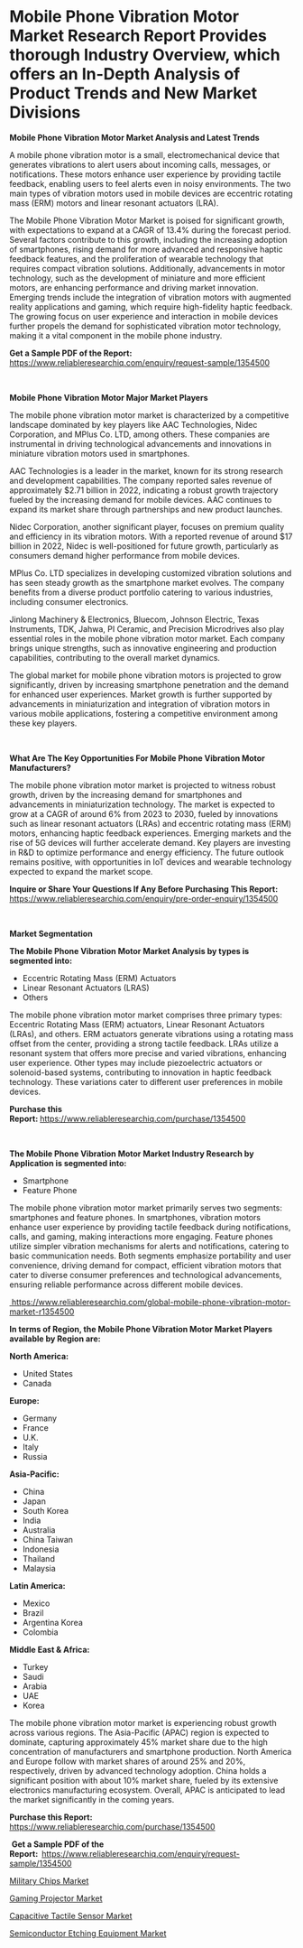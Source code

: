 <p><h1>Mobile Phone Vibration Motor Market Research Report Provides thorough Industry Overview, which offers an In-Depth Analysis of Product Trends and New Market Divisions</h1></p><p><strong>Mobile Phone Vibration Motor Market Analysis and Latest Trends</strong></p>
<p><p>A mobile phone vibration motor is a small, electromechanical device that generates vibrations to alert users about incoming calls, messages, or notifications. These motors enhance user experience by providing tactile feedback, enabling users to feel alerts even in noisy environments. The two main types of vibration motors used in mobile devices are eccentric rotating mass (ERM) motors and linear resonant actuators (LRA).</p><p>The Mobile Phone Vibration Motor Market is poised for significant growth, with expectations to expand at a CAGR of 13.4% during the forecast period. Several factors contribute to this growth, including the increasing adoption of smartphones, rising demand for more advanced and responsive haptic feedback features, and the proliferation of wearable technology that requires compact vibration solutions. Additionally, advancements in motor technology, such as the development of miniature and more efficient motors, are enhancing performance and driving market innovation. Emerging trends include the integration of vibration motors with augmented reality applications and gaming, which require high-fidelity haptic feedback. The growing focus on user experience and interaction in mobile devices further propels the demand for sophisticated vibration motor technology, making it a vital component in the mobile phone industry.</p></p>
<p><strong>Get a Sample PDF of the Report:&nbsp;</strong> <a href="https://www.reliableresearchiq.com/enquiry/request-sample/1354500?utm_campaign=1837&utm_medium=2&utm_source=Github&utm_content=ia&utm_term=11022025&utm_id=mobile-phone-vibration-motor">https://www.reliableresearchiq.com/enquiry/request-sample/1354500</a></p>
<p>&nbsp;</p>
<p><strong>Mobile Phone Vibration Motor Major Market Players</strong></p>
<p><p>The mobile phone vibration motor market is characterized by a competitive landscape dominated by key players like AAC Technologies, Nidec Corporation, and MPlus Co. LTD, among others. These companies are instrumental in driving technological advancements and innovations in miniature vibration motors used in smartphones.</p><p>AAC Technologies is a leader in the market, known for its strong research and development capabilities. The company reported sales revenue of approximately $2.71 billion in 2022, indicating a robust growth trajectory fueled by the increasing demand for mobile devices. AAC continues to expand its market share through partnerships and new product launches.</p><p>Nidec Corporation, another significant player, focuses on premium quality and efficiency in its vibration motors. With a reported revenue of around $17 billion in 2022, Nidec is well-positioned for future growth, particularly as consumers demand higher performance from mobile devices.</p><p>MPlus Co. LTD specializes in developing customized vibration solutions and has seen steady growth as the smartphone market evolves. The company benefits from a diverse product portfolio catering to various industries, including consumer electronics.</p><p>Jinlong Machinery & Electronics, Bluecom, Johnson Electric, Texas Instruments, TDK, Jahwa, PI Ceramic, and Precision Microdrives also play essential roles in the mobile phone vibration motor market. Each company brings unique strengths, such as innovative engineering and production capabilities, contributing to the overall market dynamics.</p><p>The global market for mobile phone vibration motors is projected to grow significantly, driven by increasing smartphone penetration and the demand for enhanced user experiences. Market growth is further supported by advancements in miniaturization and integration of vibration motors in various mobile applications, fostering a competitive environment among these key players.</p></p>
<p>&nbsp;</p>
<p><strong>What Are The Key Opportunities For Mobile Phone Vibration Motor Manufacturers?</strong></p>
<p><p>The mobile phone vibration motor market is projected to witness robust growth, driven by the increasing demand for smartphones and advancements in miniaturization technology. The market is expected to grow at a CAGR of around 6% from 2023 to 2030, fueled by innovations such as linear resonant actuators (LRAs) and eccentric rotating mass (ERM) motors, enhancing haptic feedback experiences. Emerging markets and the rise of 5G devices will further accelerate demand. Key players are investing in R&D to optimize performance and energy efficiency. The future outlook remains positive, with opportunities in IoT devices and wearable technology expected to expand the market scope.</p></p>
<p><strong>Inquire or Share Your Questions If Any Before Purchasing This Report:</strong> <a href="https://www.reliableresearchiq.com/enquiry/pre-order-enquiry/1354500?utm_campaign=1837&utm_medium=2&utm_source=Github&utm_content=ia&utm_term=11022025&utm_id=mobile-phone-vibration-motor">https://www.reliableresearchiq.com/enquiry/pre-order-enquiry/1354500</a></p>
<p>&nbsp;</p>
<p><strong>Market Segmentation</strong></p>
<p><strong>The Mobile Phone Vibration Motor Market Analysis by types is segmented into:</strong></p>
<p><ul><li>Eccentric Rotating Mass (ERM) Actuators</li><li>Linear Resonant Actuators (LRAS)</li><li>Others</li></ul></p>
<p><p>The mobile phone vibration motor market comprises three primary types: Eccentric Rotating Mass (ERM) actuators, Linear Resonant Actuators (LRAs), and others. ERM actuators generate vibrations using a rotating mass offset from the center, providing a strong tactile feedback. LRAs utilize a resonant system that offers more precise and varied vibrations, enhancing user experience. Other types may include piezoelectric actuators or solenoid-based systems, contributing to innovation in haptic feedback technology. These variations cater to different user preferences in mobile devices.</p></p>
<p><strong>Purchase this Report:&nbsp;</strong><a href="https://www.reliableresearchiq.com/purchase/1354500?utm_campaign=1837&utm_medium=2&utm_source=Github&utm_content=ia&utm_term=11022025&utm_id=mobile-phone-vibration-motor">https://www.reliableresearchiq.com/purchase/1354500</a></p>
<p>&nbsp;</p>
<p><strong>The Mobile Phone Vibration Motor Market Industry Research by Application is segmented into:</strong></p>
<p><ul><li>Smartphone</li><li>Feature Phone</li></ul></p>
<p><p>The mobile phone vibration motor market primarily serves two segments: smartphones and feature phones. In smartphones, vibration motors enhance user experience by providing tactile feedback during notifications, calls, and gaming, making interactions more engaging. Feature phones utilize simpler vibration mechanisms for alerts and notifications, catering to basic communication needs. Both segments emphasize portability and user convenience, driving demand for compact, efficient vibration motors that cater to diverse consumer preferences and technological advancements, ensuring reliable performance across different mobile devices.</p></p>
<p><a href="https://www.reliableresearchiq.com/global-mobile-phone-vibration-motor-market-r1354500?utm_campaign=1837&utm_medium=2&utm_source=Github&utm_content=ia&utm_term=11022025&utm_id=mobile-phone-vibration-motor">&nbsp;https://www.reliableresearchiq.com/global-mobile-phone-vibration-motor-market-r1354500</a></p>
<p><strong>In terms of Region, the Mobile Phone Vibration Motor Market Players available by Region are:</strong></p>
<p>
    <p> <strong> North America: </strong>
        <ul>
            <li>United States</li>
            <li>Canada</li>
        </ul>
        </p> 
    <p> <strong> Europe: </strong>
        <ul>
            <li>Germany</li>
            <li>France</li>
            <li>U.K.</li>
            <li>Italy</li>
            <li>Russia</li>
        </ul>
        </p> 
    <p> <strong> Asia-Pacific: </strong>
        <ul>
            <li>China</li>
            <li>Japan</li>
            <li>South Korea</li>
            <li>India</li>
            <li>Australia</li>
            <li>China Taiwan</li>
            <li>Indonesia</li>
            <li>Thailand</li>
            <li>Malaysia</li>
        </ul>
        </p> 
    <p> <strong> Latin America: </strong>
        <ul>
            <li>Mexico</li>
            <li>Brazil</li>
            <li>Argentina Korea</li>
            <li>Colombia</li>
        </ul>
        </p> 
    <p> <strong> Middle East & Africa: </strong>
        <ul>
            <li>Turkey</li>
            <li>Saudi</li>
            <li>Arabia</li>
            <li>UAE</li>
            <li>Korea</li>
        </ul>
    </p>
    </p>
<p><p>The mobile phone vibration motor market is experiencing robust growth across various regions. The Asia-Pacific (APAC) region is expected to dominate, capturing approximately 45% market share due to the high concentration of manufacturers and smartphone production. North America and Europe follow with market shares of around 25% and 20%, respectively, driven by advanced technology adoption. China holds a significant position with about 10% market share, fueled by its extensive electronics manufacturing ecosystem. Overall, APAC is anticipated to lead the market significantly in the coming years.</p></p>
<p><strong>Purchase this Report: </strong><a href="https://www.reliableresearchiq.com/purchase/1354500?utm_campaign=1837&utm_medium=2&utm_source=Github&utm_content=ia&utm_term=11022025&utm_id=mobile-phone-vibration-motor">https://www.reliableresearchiq.com/purchase/1354500</a></p>
<p>&nbsp;<strong>Get a Sample PDF of the Report:&nbsp;&nbsp;</strong><a href="https://www.reliableresearchiq.com/enquiry/request-sample/1354500?utm_campaign=1837&utm_medium=2&utm_source=Github&utm_content=ia&utm_term=11022025&utm_id=mobile-phone-vibration-motor">https://www.reliableresearchiq.com/enquiry/request-sample/1354500</a></p>
<p><strong></strong></p>
<p><p><a href="https://github.com/tanckfelli84/Market-Research-Report-List-1/blob/main/military-chips-market.md?utm_campaign=1837&utm_medium=2&utm_source=Github&utm_content=ia&utm_term=11022025&utm_id=mobile-phone-vibration-motor">Military Chips Market</a></p><p><a href="https://github.com/shoenmalykjn/Market-Research-Report-List-1/blob/main/gaming-projector-market.md?utm_campaign=1837&utm_medium=2&utm_source=Github&utm_content=ia&utm_term=11022025&utm_id=mobile-phone-vibration-motor">Gaming Projector Market</a></p><p><a href="https://github.com/puntasbeysir2/Market-Research-Report-List-1/blob/main/capacitive-tactile-sensor-market.md?utm_campaign=1837&utm_medium=2&utm_source=Github&utm_content=ia&utm_term=11022025&utm_id=mobile-phone-vibration-motor">Capacitive Tactile Sensor Market</a></p><p><a href="https://github.com/wakerizaak8g/Market-Research-Report-List-1/blob/main/semiconductor-etching-equipment-market.md?utm_campaign=1837&utm_medium=2&utm_source=Github&utm_content=ia&utm_term=11022025&utm_id=mobile-phone-vibration-motor">Semiconductor Etching Equipment Market</a></p></p>